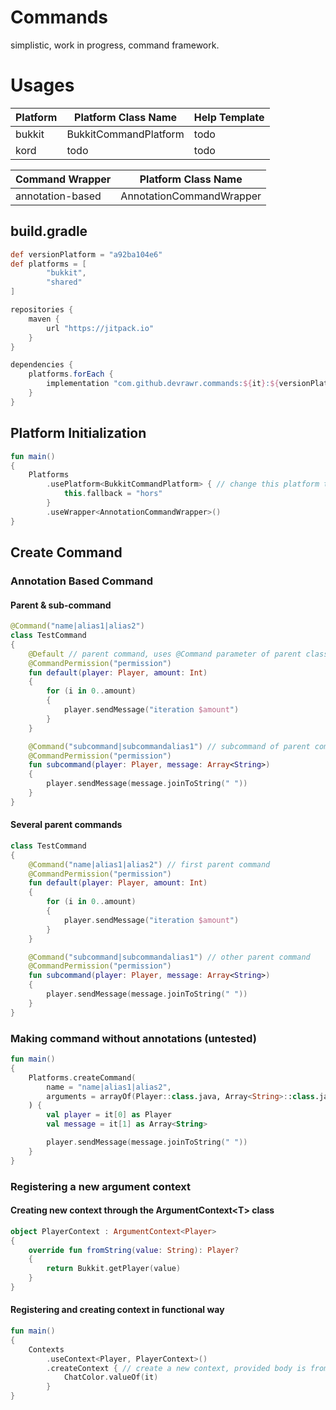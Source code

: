 # Commands

simplistic, work in progress, command framework.

# Usages

| Platform    | Platform Class Name   | Help Template |
| ----------- | --------------------- | ------------- |
| bukkit      | BukkitCommandPlatform | todo          |
| kord        | todo                  | todo          |

| Command Wrapper  | Platform Class Name      |
| ---------------- | ------------------------ |
| annotation-based | AnnotationCommandWrapper |

## build.gradle

```groovy
def versionPlatform = "a92ba104e6"
def platforms = [
        "bukkit",
        "shared"
]

repositories {
    maven {
        url "https://jitpack.io"
    }
}

dependencies {
    platforms.forEach {
        implementation "com.github.devrawr.commands:${it}:${versionPlatform}"
    }
}
```

## Platform Initialization

```kotlin
fun main()
{
    Platforms
        .usePlatform<BukkitCommandPlatform> { // change this platform to whatever platform you're using 
            this.fallback = "hors"
        }
        .useWrapper<AnnotationCommandWrapper>()
}
```

## Create Command

### Annotation Based Command

#### Parent & sub-command

```kotlin
@Command("name|alias1|alias2")
class TestCommand
{
    @Default // parent command, uses @Command parameter of parent class.
    @CommandPermission("permission")
    fun default(player: Player, amount: Int)
    {
        for (i in 0..amount)
        {
            player.sendMessage("iteration $amount")
        }
    }

    @Command("subcommand|subcommandalias1") // subcommand of parent command
    @CommandPermission("permission")
    fun subcommand(player: Player, message: Array<String>)
    {
        player.sendMessage(message.joinToString(" "))
    }
}
```

#### Several parent commands

```kotlin
class TestCommand
{
    @Command("name|alias1|alias2") // first parent command
    @CommandPermission("permission")
    fun default(player: Player, amount: Int)
    {
        for (i in 0..amount)
        {
            player.sendMessage("iteration $amount")
        }
    }

    @Command("subcommand|subcommandalias1") // other parent command
    @CommandPermission("permission")
    fun subcommand(player: Player, message: Array<String>)
    {
        player.sendMessage(message.joinToString(" "))
    }
}
```

### Making command without annotations (untested)

```kotlin
fun main()
{
    Platforms.createCommand(
        name = "name|alias1|alias2",
        arguments = arrayOf(Player::class.java, Array<String>::class.java)
    ) {
        val player = it[0] as Player
        val message = it[1] as Array<String>

        player.sendMessage(message.joinToString(" "))
    }
}
```

### Registering a new argument context
#### Creating new context through the ArgumentContext\<T> class
```kotlin
object PlayerContext : ArgumentContext<Player>
{
    override fun fromString(value: String): Player?
    {
        return Bukkit.getPlayer(value)
    }
}
```

#### Registering and creating context in functional way
```kotlin
fun main()
{
    Contexts
        .useContext<Player, PlayerContext>()
        .createContext { // create a new context, provided body is fromString method.
            ChatColor.valueOf(it)
        }
}
```